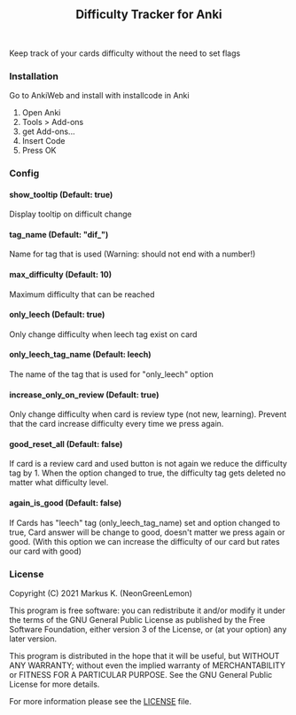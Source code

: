 <h2 align="center">Difficulty Tracker for Anki</h2>
<br>

Keep track of your cards difficulty without the need to set flags

### Installation
Go to AnkiWeb and install with installcode in Anki

1. Open Anki
2. Tools > Add-ons
3. get Add-ons...
4. Insert Code
5. Press OK

### Config
#### show_tooltip (Default: true)
Display tooltip on difficult change

#### tag_name (Default: "dif_")
Name for tag that is used (Warning: should not end with a number!)

#### max_difficulty (Default: 10)
Maximum difficulty that can be reached

#### only_leech (Default: true)
Only change difficulty when leech tag exist on card

#### only_leech_tag_name (Default: leech)
The name of the tag that is used for "only_leech" option

#### increase_only_on_review (Default: true)
Only change difficulty when card is review type (not new, learning).
Prevent that the card increase difficulty every time we press again.

#### good_reset_all (Default: false)
If card is a review card and used button is not again we reduce the difficulty tag by 1.
When the option changed to true, the difficulty tag gets deleted no matter what difficulty level.

#### again_is_good (Default: false)
If Cards has "leech" tag (only_leech_tag_name) set and option changed to true,
Card answer will be change to good, doesn't matter we press again or good.
(With this option we can increase the difficulty of our card but rates our card with good)

### License

Copyright (C) 2021  Markus K. (NeonGreenLemon)

This program is free software: you can redistribute it and/or modify
it under the terms of the GNU General Public License as published by
the Free Software Foundation, either version 3 of the License, or
(at your option) any later version.

This program is distributed in the hope that it will be useful,
but WITHOUT ANY WARRANTY; without even the implied warranty of
MERCHANTABILITY or FITNESS FOR A PARTICULAR PURPOSE.  See the
GNU General Public License for more details.

For more information please see the [LICENSE](LICENSE) file.